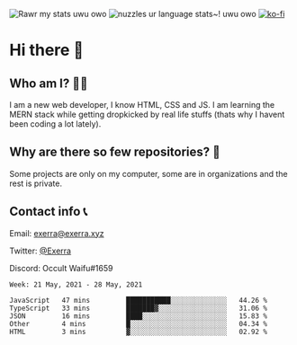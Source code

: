 ![Rawr my stats uwu owo](https://github-readme-stats.vercel.app/api?username=Exerra&show_icons=true&theme=buefy)
![nuzzles ur language stats~! uwu owo](https://github-readme-stats.vercel.app/api/top-langs/?username=Exerra&layout=compact)
[![ko-fi](https://www.ko-fi.com/img/githubbutton_sm.svg)](https://ko-fi.com/X8X130H96)
# Hi there 👋
## Who am I? 🙋‍♀️
I am a new web developer, I know HTML, CSS and JS. I am learning the MERN stack while getting dropkicked by real life stuffs (thats why I havent been coding a lot lately).
## Why are there so few repositories? 🤔
Some projects are only on my computer, some are in organizations and the rest is private.
## Contact info 📞
Email: [exerra@exerra.xyz](mailto:exerra@exerra.xyz)

Twitter: [@Exerra](https://twitter.com/exerra)

Discord: Occult Waifu#1659

<!--START_SECTION:waka-->
```text
Week: 21 May, 2021 - 28 May, 2021

JavaScript   47 mins         ███████████░░░░░░░░░░░░░░   44.26 % 
TypeScript   33 mins         ███████▓░░░░░░░░░░░░░░░░░   31.06 % 
JSON         16 mins         ████░░░░░░░░░░░░░░░░░░░░░   15.83 % 
Other        4 mins          █░░░░░░░░░░░░░░░░░░░░░░░░   04.34 % 
HTML         3 mins          ▓░░░░░░░░░░░░░░░░░░░░░░░░   02.92 % 
```
<!--END_SECTION:waka-->


